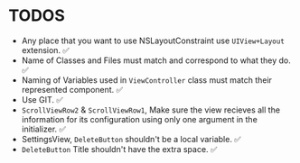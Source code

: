 #  TODOS

- Any place that you want to use NSLayoutConstraint use `UIView+Layout` extension. ✅ 
- Name of Classes and Files must match and correspond to what they do. ✅
- Naming of Variables used in `ViewController` class must match their represented component. ✅
- Use GIT. ✅
- `ScrollViewRow2` & `ScrollViewRow1`, Make sure the view recieves all the information for its configuration using only one argument in the initializer. ✅
- SettingsView, `DeleteButton` shouldn't be a local variable. ✅
- `DeleteButton` Title shouldn't have the extra space. ✅
